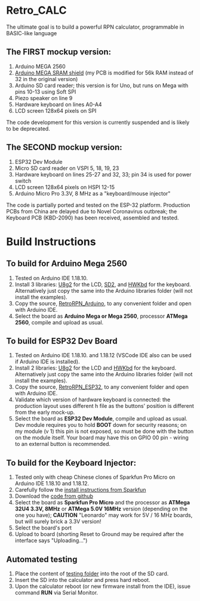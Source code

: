# Retro_CALC

The ultimate goal is to build a powerful RPN calculator, programmable in BASIC-like language

## The FIRST mockup version:

1. Arduino MEGA 2560
1. [Arduino MEGA SRAM shield](https://hackaday.io/project/21561-arduino-mega-2560-32kb-ram-shield) (my PCB is modified for 56k RAM instead of 32 in the original version)
1. Arduino SD card reader; this version is for Uno, but runs on Mega with pins 10-13 using Soft SPI
1. Piezo speaker on line 9
1. Hardware keyboard on lines A0-A4
1. LCD screen 128x64 pixels on SPI

The code development for this version is currently suspended and is likely to be deprecated.

## The SECOND mockup version:

1. ESP32 Dev Module
1. Micro SD card reader on VSPI 5, 18, 19, 23
1. Hardware keyboard on lines 25-27 and 32, 33; pin 34 is used for power switch
1. LCD screen 128x64 pixels on HSPI 12-15 
1. Arduino Micro Pro 3.3V, 8 MHz as a "keyboard/mouse injector"

The code is partially ported and tested on the ESP-32 platform. Production PCBs from China are delayed due to Novel Coronavirus outbreak; the Keyboard PCB (KBD-2090) has been received, assembled and tested.

# Build Instructions

## To build for Arduino Mega 2560
1. Tested on Arduino IDE 1.18.10.
1. Install 3 libraries: [U8g2](https://github.com/ptravnik/Retro_CALC/tree/master/U8g2) for the LCD, [SD2](https://github.com/ptravnik/Retro_CALC/tree/master/SD2), and [HWKbd](https://github.com/ptravnik/Retro_CALC/tree/master/HWKbd) for the keyboard. Alternatively just copy the same into the Arduino libraries folder (will not install the examples).
1. Copy the source, [RetroRPN_Arduino](https://github.com/ptravnik/Retro_CALC/tree/master/RetroRPN_Arduino), to any convenient folder and open with Arduino IDE.
1. Select the board as **Arduino Mega or Mega 2560**, processor **ATMega 2560**, compile and upload as usual.

## To build for ESP32 Dev Board
1. Tested on Arduino IDE 1.18.10. and 1.18.12 (VSCode IDE also can be used if Arduino IDE is installed).
1. Install 2 libraries: [U8g2](https://github.com/ptravnik/Retro_CALC/tree/master/U8g2) for the LCD and [HWKbd](https://github.com/ptravnik/Retro_CALC/tree/master/HWKbd) for the keyboard. Alternatively just copy the same into the Arduino libraries folder (will not install the examples).
1. Copy the source, [RetroRPN_ESP32](https://github.com/ptravnik/Retro_CALC/tree/master/RetroRPN_ESP32), to any convenient folder and open with Arduino IDE.
1. Validate which version of hardware keyboard is connected: the production layout uses different h file as the buttons\' position is different from the early mock-up.
1. Select the board as **ESP32 Dev Module**, compile and upload as usual. Dev module requires you to hold **BOOT** down for security reasons; on my module (v 1) this pin is not exposed, so must be done with the button on the module itself. Your board may have this on GPIO 00 pin - wiring to an external button is recommended.

## To build for the Keyboard Injector:
1. Tested only with cheap Chinese clones of Sparkfun Pro Micro on Arduino IDE 1.18.10 and 1.18.12.
1. Carefully follow the [install instructions from Sparkfun](https://learn.sparkfun.com/tutorials/pro-micro--fio-v3-hookup-guide/all)
1. Download the [code from github](https://github.com/ptravnik/Retro_CALC/tree/master/Keyboard_Injector_Micro)
1. Select the board as **Sparkfun Pro Micro** and the processor as **ATMega 32U4 3.3V, 8MHz** or **ATMega 5.0V 16MHz** version (depending on the one you have); **CAUTION** "Leonardo" may work for 5V / 16 MHz boards, but will surely brick a 3.3V version!
1. Select the board's port
1. Upload to board (shorting Reset to Ground may be required after the interface says "Uploading...")

## Automated testing
1. Place the content of [testing folder](https://github.com/ptravnik/Retro_CALC/tree/master/BASIC_Tests) into the root of the SD card.
1. Insert the SD into the calculator and press hard reboot.
1. Upon the calculator reboot (or new firmware install from the IDE), issue command **RUN** via Serial Monitor.
